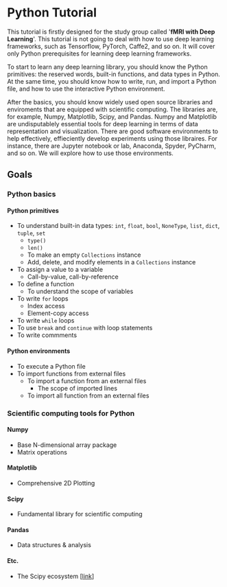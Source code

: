 # Python Tutorial

This tutorial is firstly designed for the study group called '**fMRI with Deep Learning**'. This tutorial is not going to deal with how to use deep learning frameworks, such as Tensorflow, PyTorch, Caffe2, and so on. It will cover only Python prerequisites for learning deep learning frameworks.

To start to learn any deep learning library, you should know the Python primitives: the reserved words, built-in functions, and data types in Python. At the same time, you should know how to write, run, and import a Python file, and how to use the interactive Python environment. 

After the basics, you should know widely used open source libraries and enviroments that are equipped with scientific computing. The libraries are, for example, Numpy, Matplotlib, Scipy, and Pandas. Numpy and Matplotlib are undisputablely essential tools for deep learning in terms of data representation and visualization. There are good software environments to help effectively, effieciently develop experiments using those libraires. For instance, there are Jupyter notebook or lab, Anaconda, Spyder, PyCharm, and so on. We will explore how to use those environments.

## Goals

### Python basics

#### Python primitives
* To understand built-in data types: `int`, `float`, `bool`, `NoneType`, `list`, `dict`, `tuple`, `set`   
  * `type()`
  * `len()`
  * To make an empty `Collections` instance
  * Add, delete, and modify elements in a `Collections` instance
* To assign a value to a variable
  * Call-by-value, call-by-reference
* To define a function
  * To understand the scope of variables
* To write `for` loops
   * Index access
   * Element-copy access
* To write `while` loops
* To use `break` and `continue` with loop statements
* To write commments

#### Python environments
* To execute a Python file
* To import functions from external files
  * To import a function from an external files
    * The scope of imported lines
  * To import all function from an external files
  
### Scientific computing tools for Python

#### Numpy
* Base N-dimensional array package
* Matrix operations

#### Matplotlib
* Comprehensive 2D Plotting

#### Scipy
* Fundamental library for scientific computing

#### Pandas
* Data structures & analysis

#### Etc.
* The Scipy ecosystem [[link](https://www.scipy.org/about.html#the-scipy-ecosystem)]
